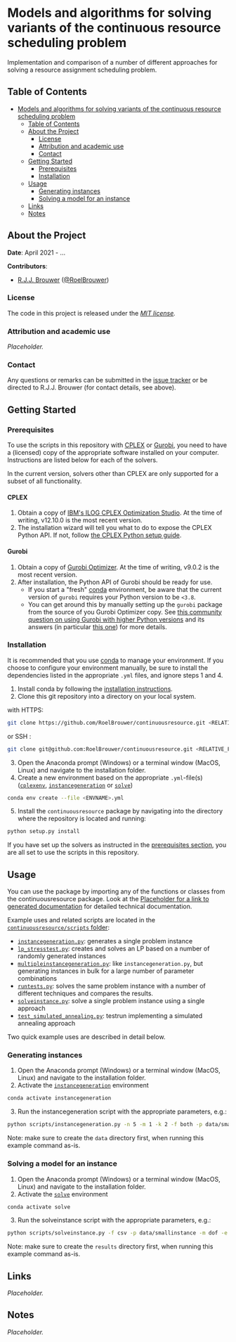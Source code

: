 # Models and algorithms for solving variants of the continuous resource scheduling problem

Implementation and comparison of a number of different approaches for solving a resource assignment scheduling problem. 

## Table of Contents

- [Models and algorithms for solving variants of the continuous resource scheduling problem](#models-and-algorithms-for-solving-variants-of-the-continuous-resource-scheduling-problem)
  - [Table of Contents](#table-of-contents)
  - [About the Project](#about-the-project)
    - [License](#license)
    - [Attribution and academic use](#attribution-and-academic-use)
    - [Contact](#contact)
  - [Getting Started](#getting-started)
    - [Prerequisites](#prerequisites)
    - [Installation](#installation)
  - [Usage](#usage)
    - [Generating instances](#generating-instances)
    - [Solving a model for an instance](#solving-a-model-for-an-instance)
  - [Links](#links)
  - [Notes](#notes)

## About the Project

**Date**: April 2021 - ...

**Contributors**:

- [R.J.J. Brouwer](https://www.uu.nl/staff/RJJBrouwer) ([@RoelBrouwer](https://github.com/RoelBrouwer))

### License

The code in this project is released under the _[MIT license](LICENSE)._
<!-- Update later -->

### Attribution and academic use

_Placeholder._
<!-- Update later -->

### Contact

Any questions or remarks can be submitted in the [issue tracker](https://github.com/RoelBrouwer/continuousresource/issues) or be directed to R.J.J. Brouwer (for contact details, see above).

## Getting Started

### Prerequisites
To use the scripts in this repository with [CPLEX](https://www.ibm.com/products/ilog-cplex-optimization-studio) or [Gurobi](https://www.gurobi.com/), you need to have a (licensed) copy of the appropriate software installed on your computer. Instructions are listed below for each of the solvers.

In the current version, solvers other than CPLEX are only supported for a subset of all functionality.

#### CPLEX
1. Obtain a copy of [IBM's ILOG CPLEX Optimization Studio](https://www.ibm.com/products/ilog-cplex-optimization-studio). At the time of writing, v12.10.0 is the most recent version.
2. The installation wizard will tell you what to do to expose the CPLEX Python API. If not, follow [the CPLEX Python setup guide](https://www.ibm.com/support/knowledgecenter/SSSA5P_12.10.0/ilog.odms.cplex.help/CPLEX/GettingStarted/topics/set_up/Python_setup.html).

#### Gurobi
1. Obtain a copy of [Gurobi Optimizer](https://www.gurobi.com/downloads/). At the time of writing, v9.0.2 is the most recent version.
2. After installation, the Python API of Gurobi should be ready for use.
    - If you start a "fresh" [conda](https://docs.conda.io/) environment, be aware that the current version of `gurobi` requires your Python version to be `<3.8`.
    - You can get around this by manually setting up the `gurobi` package from the source of you Gurobi Optimizer copy. See [this community question on using Gurobi with higher Python versions](https://support.gurobi.com/hc/en-us/community/posts/360059881591-Gurobi-with-python-version-3-8) and its answers (in particular [this one](https://support.gurobi.com/hc/en-us/community/posts/360059881591/comments/360012744731)) for more details.

### Installation

It is recommended that you use [conda](https://docs.conda.io/) to manage your environment. If you choose to configure your environment manually, be sure to install the dependencies listed in the appropriate `.yml` files, and ignore steps 1 and 4.

1. Install conda by following the [installation instructions](https://conda.io/projects/conda/en/latest/user-guide/install/index.html).
2. Clone this git repository into a directory on your local system.

with HTTPS:
```sh
git clone https://github.com/RoelBrouwer/continuousresource.git <RELATIVE_FOLDER_PATH>
```

or SSH :
```sh
git clone git@github.com:RoelBrouwer/continuousresource.git <RELATIVE_FOLDER_PATH>
```

3. Open the Anaconda prompt (Windows) or a terminal window (MacOS, Linux) and navigate to the installation folder.
4. Create a new environment based on the appropriate `.yml`-file(s) ([`cplexenv`](cplexenv.yml), [`instancegeneration`](instancegeneration.yml) or [`solve`](solve.yml))
```sh
conda env create --file <ENVNAME>.yml
```
5. Install the `continuousresource` package by navigating into the directory where the repository is located and running:
```sh
python setup.py install
```

If you have set up the solvers as instructed in the [prerequisites section](#prerequisites), you are all set to use the scripts in this repository.

## Usage

You can use the package by importing any of the functions or classes from the continuousresource package. Look at the [Placeholder for a link to generated documentation]() for detailed technical documentation.

Example uses and related scripts are located in the [`continuousresource/scripts` folder](continuousresource/scripts):
- [`instancegeneration.py`](continuousresource/scripts/instancegeneration.py): generates a single problem instance
- [`lp_stresstest.py`](continuousresource/scripts/lp_stresstest.py): creates and solves an LP based on a number of randomly generated instances
- [`multipleinstancegeneration.py`](continuousresource/scripts/multipleinstancegeneration.py): like `instancegeneration.py`, but generating instances in bulk for a large number of parameter combinations
- [`runtests.py`](continuousresource/scripts/runtests.py): solves the same problem instance with a number of different techniques and compares the results.
- [`solveinstance.py`](continuousresource/scripts/instancegeneration.py): solve a single problem instance using a single approach
- [`test_simulated_annealing.py`](continuousresource/scripts/test_simulated_annealing.py): testrun implementing a simulated annealing approach


Two quick example uses are described in detail below.

### Generating instances

1. Open the Anaconda prompt (Windows) or a terminal window (MacOS, Linux) and navigate to the installation folder.
2. Activate the [`instancegeneration`](instancegeneration.yml) environment
```sh
conda activate instancegeneration
```
3. Run the instancegeneration script with the appropriate parameters, e.g.:
```sh
python scripts/instancegeneration.py -n 5 -m 1 -k 2 -f both -p data/smallinstance
```
Note: make sure to create the `data` directory first, when running this example command as-is.

### Solving a model for an instance

1. Open the Anaconda prompt (Windows) or a terminal window (MacOS, Linux) and navigate to the installation folder.
2. Activate the [`solve`](solve.yml) environment
```sh
conda activate solve
```
3. Run the solveinstance script with the appropriate parameters, e.g.:
```sh
python scripts/solveinstance.py -f csv -p data/smallinstance -m dof -e 1 -s glpk -o results
```
Note: make sure to create the `results` directory first, when running this example command as-is.

## Links

_Placeholder._

## Notes

_Placeholder._
